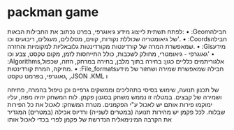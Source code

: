# packman game



לפתח תשתית לייצוג מידע גיאוגרפי, בפרט נכתוב את החבילות הבאות:
•  :Geomחבילה של גיאומטריה שכוללת נקודות, קווים, מסלולים, מעגלים, ריבועים וכו'.
•  :Coordsחבילה שמאפשרת המרה של קורדינטות מקורדינטות גלובאליות למקומיות
והחזרה.
•  :Gisמידע גאוגרפי - גיאומטרי, מחולק לשכבות, כולל התייחסות לזמן, מקום טקסט, צבע וכו'
•  :Algorithmsאלגוריתמים כלליים כגון: בחירה בתוך מלבן, בחירה במרחק, הזזה, שכפול,
מחיקה, המרת קורדינטות.
•  :File_formatsחבילה שמאפשרת שמירה ושחזור של מידע גאוגרפי, בפרמט טקסט, ,JSON
.KML ו


של תכנון תנועה, שימוש בסיסי בתהליכים וממשקים גרפיים וכן טיפול בהמרה, פתיחה ושמירה של
קבצים.
במטלה זו נממש משחק בסגנון פקמן. לוח המשחק יהיה מפה, עליו ימוקמו פירות אותם יש לאכול ע"י
הפקמנים.
מטרת המשחק: לאכול את כל הפירות שבלוח.
לכל פקמן יש מהירות תנועה (במטרים לשנייה) ורדיוס אכילה (במטרים) המגדיר את הקרבה
המינימאלית הנדרשת של פקמן לפרי בכדי לאכול אותו
